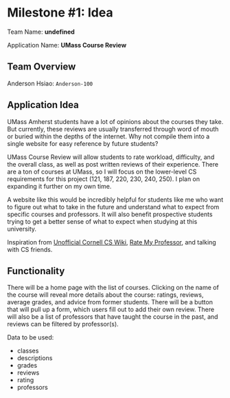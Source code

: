 # Milestone #1: Idea

Team Name: **undefined**

Application Name: **UMass Course Review**

## Team Overview
Anderson Hsiao: `Anderson-100`

## Application Idea

UMass Amherst students have a lot of opinions about the courses they take. But currently, these reviews are usually transferred through word of mouth or buried within the depths of the internet. Why not compile them into a single website for easy reference by future students?

UMass Course Review will allow students to rate workload, difficulty, and the overall class, as well as post written reviews of their experience. There are a ton of courses at UMass, so I will focus on the lower-level CS requirements for this project (121, 187, 220, 230, 240, 250). I plan on expanding it further on my own time.

A website like this would be incredibly helpful for students like me who want to figure out what to take in the future and understand what to expect from specific courses and professors. It will also benefit prospective students trying to get a better sense of what to expect when studying at this university.

Inspiration from [Unofficial Cornell CS Wiki](https://github.com/CornellCSWiki/CornellCSWiki), [Rate My Professor](https://www.ratemyprofessors.com/), and talking with CS friends.

## Functionality

There will be a home page with the list of courses. Clicking on the name of the course will reveal more details about the course: ratings, reviews, average grades, and advice from former students. There will be a button that will pull up a form, which users fill out to add their own review. There will also be a list of professors that have taught the course in the past, and reviews can be filtered by professor(s).

Data to be used:
- classes
- descriptions
- grades
- reviews
- rating
- professors
